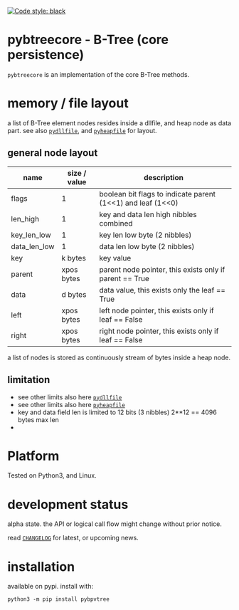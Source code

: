 
[![Code style: black](https://img.shields.io/badge/code%20style-black-000000.svg)](https://github.com/psf/black)


# pybtreecore - B-Tree (core persistence)

`pybtreecore` is an implementation of the core B-Tree methods.


# memory / file layout

a list of B-Tree element nodes resides inside a dllfile, and heap node as data part. 
see also 
[`pydllfile`](https://github.com/kr-g/pydllfile/), and
[`pyheapfile`](https://github.com/kr-g/pyheapfile/) 
for layout.


## general node layout

| name | size / value | description |
| --- | --- | --- | 
| flags| 1 | boolean bit flags to indicate parent (1<<1) and leaf (1<<0) |
| len_high | 1 | key and data len high nibbles combined |
| key_len_low | 1 | key len low byte (2 nibbles) |
| data_len_low | 1 | data len low byte (2 nibbles) |
| key | k bytes | key value |
| parent | xpos bytes | parent node pointer, this exists only if parent == True |
| data | d bytes | data value, this exists only the leaf == True |
| left | xpos bytes | left node pointer, this exists only if leaf == False |
| right | xpos bytes | right node pointer, this exists only if leaf == False |

a list of nodes is stored as continuously stream of bytes inside a heap node.


## limitation

- see other limits also here [`pydllfile`](https://github.com/kr-g/pydllfile/)
- see other limits also here [`pyheapfile`](https://github.com/kr-g/pyheapfile/)
- key and data field len is limited to 12 bits (3 nibbles) 2**12 == 4096 bytes max len
- 


# Platform

Tested on Python3, and Linux.


# development status

alpha state.
the API or logical call flow might change without prior notice.

read [`CHANGELOG`](https://github.com/kr-g/pybpvtree/blob/main/CHANGELOG.MD)
for latest, or upcoming news.


# installation
    
available on pypi. install with:

    python3 -m pip install pybpvtree
    
